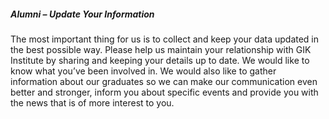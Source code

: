##### Alumni – Update Your Information
The most important thing for us is to collect and keep your data updated in the best possible way. Please help us maintain your relationship with GIK Institute by sharing and keeping your details up to date. We would like to know what you’ve been involved in. We would also like to gather information about our graduates so we can make our communication even better and stronger, inform you about specific events and provide you with the news that is of more interest to you.
